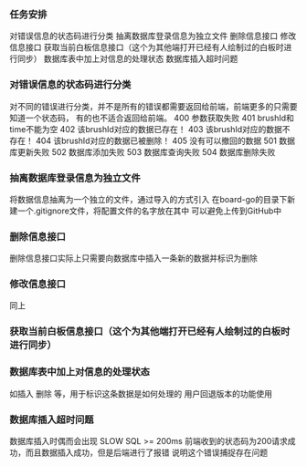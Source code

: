 ### 任务安排
对错误信息的状态码进行分类
抽离数据库登录信息为独立文件
删除信息接口
修改信息接口
获取当前白板信息接口（这个为其他端打开已经有人绘制过的白板时进行同步）
数据库表中加上对信息的处理状态
数据库插入超时问题

### 对错误信息的状态码进行分类
对不同的错误进行分类，并不是所有的错误都需要返回给前端，前端更多的只需要知道一个状态码，
有的也不适合返回给前端。
400 参数获取失败
401 brushId和time不能为空
402 该brushId对应的数据已存在！
403 该brushId对应的数据不存在！
404 该brushId对应的数据已被删除！
405 没有可以撤回的数据
501 数据库更新失败
502 数据库添加失败
503 数据库查询失败
504 数据库删除失败

### 抽离数据库登录信息为独立文件
将数据信息抽离为一个独立的文件，通过导入的方式引入
在board-go的目录下新建一个.gitignore文件，将配置文件的名字放在其中
可以避免上传到GitHub中

### 删除信息接口
删除信息接口实际上只需要向数据库中插入一条新的数据并标识为删除

### 修改信息接口
同上

### 获取当前白板信息接口（这个为其他端打开已经有人绘制过的白板时进行同步）

### 数据库表中加上对信息的处理状态
如插入 删除 等，用于标识这条数据是如何处理的
用户回退版本的功能使用

### 数据库插入超时问题
数据库插入时偶而会出现 SLOW SQL >= 200ms 
前端收到的状态码为200请求成功，而且数据插入成功，但是后端进行了报错
说明这个错误捕捉存在问题
